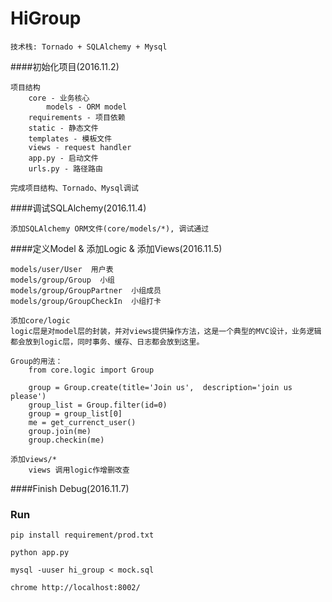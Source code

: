 # HiGroup
    技术栈: Tornado + SQLAlchemy + Mysql 

####初始化项目(2016.11.2)
        
    项目结构
        core - 业务核心
            models - ORM model
        requirements - 项目依赖
        static - 静态文件
        templates - 模板文件
        views - request handler
        app.py - 启动文件
        urls.py - 路径路由

    完成项目结构、Tornado、Mysql调试
    
    
####调试SQLAlchemy(2016.11.4)
    
    添加SQLAlchemy ORM文件(core/models/*), 调试通过


####定义Model & 添加Logic & 添加Views(2016.11.5)

    models/user/User  用户表 
    models/group/Group  小组
    models/group/GroupPartner  小组成员
    models/group/GroupCheckIn  小组打卡

    添加core/logic
    logic层是对model层的封装，并对views提供操作方法，这是一个典型的MVC设计，业务逻辑都会放到logic层，同时事务、缓存、日志都会放到这里。

    Group的用法：
        from core.logic import Group

        group = Group.create(title='Join us',  description='join us please')
        group_list = Group.filter(id=0)
        group = group_list[0]
        me = get_currenct_user()
        group.join(me)
        group.checkin(me)

    添加views/*
        views 调用logic作增删改查


####Finish Debug(2016.11.7)

    

### Run

    pip install requirement/prod.txt

    python app.py

    mysql -uuser hi_group < mock.sql

    chrome http://localhost:8002/
